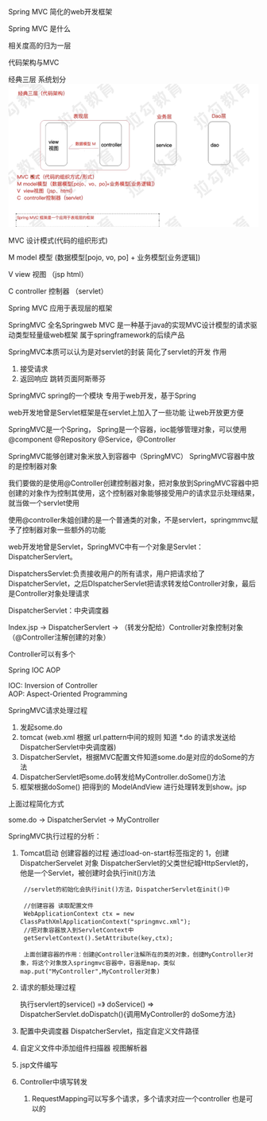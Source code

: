 Spring MVC 简化的web开发框架

Spring MVC 是什么

相关度高的归为一层 

代码架构与MVC

经典三层 系统划分
<img src="imgs/jd3_1.PNG">


MVC 设计模式(代码的组织形式)

M   model 模型 (数据模型[pojo, vo, po] + 业务模型[业务逻辑])

V   view 视图 （jsp html）

C   controller 控制器 （servlet）


Spring MVC 应用于表现层的框架


SpringMVC 全名Springweb MVC 是一种基于java的实现MVC设计模型的请求驱动类型轻量级web框架 属于springframework的后续产品

SpringMVC本质可以认为是对servlet的封装 简化了servlet的开发
作用
1) 接受请求
2) 返回响应 跳转页面阿斯蒂芬



SpringMVC spring的一个模块 专用于web开发，基于Spring

web开发地曾是Servlet框架是在servlet上加入了一些功能 让web开放更方便

SpringMVC是一个Spring， Spring是一个容器，ioc能够管理对象，可以使用<bean> @component @Repository @Service，@Controller

SpringMVC能够创建对象米放入到容器中（SpringMVC） SpringMVC容器中放的是控制器对象

我们要做的是使用@Controller创建控制器对象，把对象放到SpringMVC容器中把创建的对象作为控制其使用，这个控制器对象能够接受用户的请求显示处理结果，就当做一个servlet使用

使用@controller朱姐创建的是一个普通类的对象，不是servlert，springmmvc赋予了控制器对象一些额外的功能

web开发地曾是Servlet，SpringMVC中有一个对象是Servlet：DispatcherServlert。

DispatchersServlet:负责接收用户的所有请求，用户把请求给了DispatcherServlet，之后DIspatcherServlet把请求转发给Controller对象，最后是Controller对象处理请求

DispatcherServlet：中央调度器

Index.jsp -> DispatcherServlert -> （转发分配给）Controller对象控制对象（@Controller注解创建的对象）

Controller可以有多个


Spring IOC AOP

IOC: Inversion of Controller<br>
AOP: Aspect-Oriented Programming<br>


SpringMVC请求处理过程

1. 发起some.do
2. tomcat (web.xml 根据 url.pattern中间的规则 知道 *.do 的请求发送给 DispatcherServlet中央调度器)
3. DispatcherServlet，根据MVC配置文件知道some.do是对应的doSome的方法
4. DispatcherServlet吧some.do转发给MyController.doSome()方法
5. 框架根据doSome() 把得到的 ModelAndView 进行处理转发到show。jsp


上面过程简化方式

some.do -> DispatcherServlet -> MyController

SpringMVC执行过程的分析：

1. Tomcat启动 创建容器的过程
   通过load-on-start标签指定的 
   1，创建DispatcherServelet 对象
   DispatcherServlet的父类世纪城HttpServlet的，他是一个Servlet，被创建时会执行init()方法

        //servlet的初始化会执行init()方法，DispatcherServlet在init()中
        
        //创建容器 读取配置文件
        WebApplicationContext ctx = new ClassPathXmlApplicationContext("springmvc.xml");
        //把对象容器放入到ServletContext中
        getServletContext().SetAttribute(key,ctx);

        上面创建容器的作用：创建@Controller注解所在的类的对象，创捷MyController对象，将这个对象放入springmvc容器中，容器是map，类似map.put("MyController",MyController对象)

2. 请求的额处理过程

    执行servlert的service() =》 doService() => DispatcherServlet.doDispatch(){调用MyController的 doSome方法}



1. 配置中央调度器 DispatcherServlet，指定自定义文件路径
2. 自定义文件中添加组件扫描器 视图解析器
3. jsp文件编写
4. Controller中填写转发
   1. RequestMapping可以写多个请求，多个请求对应一个controller 也是可以的